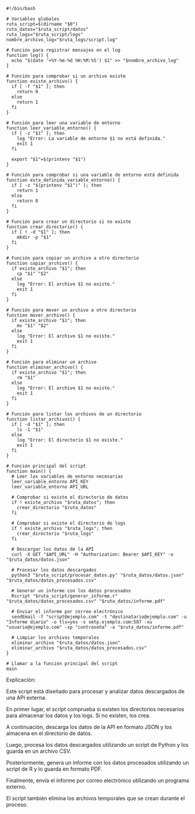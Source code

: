 ```shell
#!/bin/bash

# Variables globales
ruta_script=$(dirname "$0")
ruta_datos="$ruta_script/datos"
ruta_logs="$ruta_script/logs"
nombre_archivo_log="$ruta_logs/script.log"

# Función para registrar mensajes en el log
function log() {
  echo "$(date '+%Y-%m-%d %H:%M:%S') $1" >> "$nombre_archivo_log"
}

# Función para comprobar si un archivo existe
function existe_archivo() {
  if [ -f "$1" ]; then
    return 0
  else
    return 1
  fi
}

# Función para leer una variable de entorno
function leer_variable_entorno() {
  if [ -z "$1" ]; then
    log "Error: La variable de entorno $1 no está definida."
    exit 1
  fi

  export "$1"=$(printenv "$1")
}

# Función para comprobar si una variable de entorno está definida
function esta_definida_variable_entorno() {
  if [ -z "$(printenv "$1")" ]; then
    return 1
  else
    return 0
  fi
}

# Función para crear un directorio si no existe
function crear_directorio() {
  if [ ! -d "$1" ]; then
    mkdir -p "$1"
  fi
}

# Función para copiar un archivo a otro directorio
function copiar_archivo() {
  if existe_archivo "$1"; then
    cp "$1" "$2"
  else
    log "Error: El archivo $1 no existe."
    exit 1
  fi
}

# Función para mover un archivo a otro directorio
function mover_archivo() {
  if existe_archivo "$1"; then
    mv "$1" "$2"
  else
    log "Error: El archivo $1 no existe."
    exit 1
  fi
}

# Función para eliminar un archivo
function eliminar_archivo() {
  if existe_archivo "$1"; then
    rm "$1"
  else
    log "Error: El archivo $1 no existe."
    exit 1
  fi
}

# Función para listar los archivos de un directorio
function listar_archivos() {
  if [ -d "$1" ]; then
    ls -1 "$1"
  else
    log "Error: El directorio $1 no existe."
    exit 1
  fi
}

# Función principal del script
function main() {
  # Leer las variables de entorno necesarias
  leer_variable_entorno API_KEY
  leer_variable_entorno API_URL

  # Comprobar si existe el directorio de datos
  if ! existe_archivo "$ruta_datos"; then
    crear_directorio "$ruta_datos"
  fi

  # Comprobar si existe el directorio de logs
  if ! existe_archivo "$ruta_logs"; then
    crear_directorio "$ruta_logs"
  fi

  # Descargar los datos de la API
  curl -X GET "$API_URL" -H "Authorization: Bearer $API_KEY" -o "$ruta_datos/datos.json"

  # Procesar los datos descargados
  python3 "$ruta_script/procesar_datos.py" "$ruta_datos/datos.json" "$ruta_datos/datos_procesados.csv"

  # Generar un informe con los datos procesados
  Rscript "$ruta_script/generar_informe.r" "$ruta_datos/datos_procesados.csv" "$ruta_datos/informe.pdf"

  # Enviar el informe por correo electrónico
  sendEmail -f "script@ejemplo.com" -t "destinatario@ejemplo.com" -u "Informe diario" -o tls=yes -s smtp.ejemplo.com:587 -xu "usuario@ejemplo.com" -xp "contraseña" -a "$ruta_datos/informe.pdf"

  # Limpiar los archivos temporales
  eliminar_archivo "$ruta_datos/datos.json"
  eliminar_archivo "$ruta_datos/datos_procesados.csv"
}

# Llamar a la función principal del script
main
```

Explicación:

Este script está diseñado para procesar y analizar datos descargados de una API externa.

En primer lugar, el script comprueba si existen los directorios necesarios para almacenar los datos y los logs. Si no existen, los crea.

A continuación, descarga los datos de la API en formato JSON y los almacena en el directorio de datos.

Luego, procesa los datos descargados utilizando un script de Python y los guarda en un archivo CSV.

Posteriormente, genera un informe con los datos procesados utilizando un script de R y lo guarda en formato PDF.

Finalmente, envía el informe por correo electrónico utilizando un programa externo.

El script también elimina los archivos temporales que se crean durante el proceso.